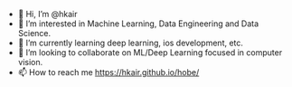 - 👋 Hi, I’m @hkair
- 👀 I’m interested in Machine Learning, Data Engineering and Data Science.
- 🌱 I’m currently learning deep learning, ios development, etc.
- 💞️ I’m looking to collaborate on ML/Deep Learning focused in computer vision.
- 📫 How to reach me https://hkair.github.io/hobe/

<!---
hkair/hkair is a ✨ special ✨ repository because its `README.md` (this file) appears on your GitHub profile.
You can click the Preview link to take a look at your changes.
--->
